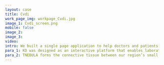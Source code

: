```yaml
---
layout: case
title: Cvdi
work_page_img: workpage_Cvdi.jpg
image_1: Cvdi_screen.png
mobile: false
image_2:
image_3:
video:
intro: We built a single page application to help doctors and patients visualize how a variety of factors impact cardiovascular health.
para_1: KD was designed as an interactive platform that enables laboratories to inventory intellectual property, present inventions to entrepreneurs and industry, and gain a rich understanding of commercial potential and pathways to market through intelligent reporting. It has become a discovery platform for inventors, industrialists, capitalists, entrepreneurs, and the generally curious.
para_2: TNEBULA forms the connective tissue between our region’s small businesses, larger corporations, and laboratories so that collaboratively we can drive innovation and introduce real products into the market. We work with labs all over the country and allow our network of entrepreneurs, technical, and industry experts, and students to collaborate and produce some amazing data, giving us real insight into the health of our country’s innovation pipeline.
---
```

